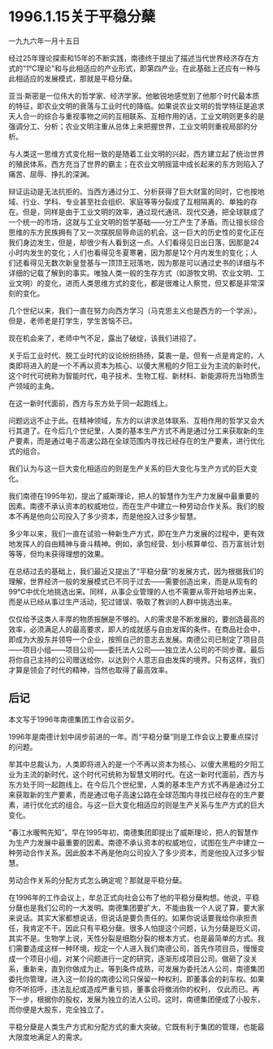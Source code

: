 # 1996.1.15关于平稳分蘖

一九九六年一月十五日  
  
 经过25年理论探索和15年的不断实践，南德终于提出了描述当代世界经济存在方式的“1℃理论”和与此相适应的产业形式，即第四产业。在此基础上还应有一种与此相适应的发展模式，那就是平稳分蘖。  
  
 亚当·斯密是一位伟大的哲学家、经济学家。他敏锐地感觉到了他那个时代最本质的特征，即农业文明的衰落与工业时代的降临。如果说农业文明的哲学特征是追求天人合一的综合与重视事物之间的互相联系、互相作用的话，工业文明则更多的是强调分工、分析；农业文明注重从总体上来把握世界，工业文明则重视局部的分析。  
  
 与人类这一思维方式变化相一致的是随着工业文明的兴起，西方建立起了统治世界的殖民体系，西方充当了世界的霸主；在农业文明摇篮中成长起来的东方则陷入了痛苦、屈辱、挣扎的深渊。  
  
 辩证运动是无法抗拒的。当西方通过分工、分析获得了巨大财富的同时，它也按地域、行业、学科、专业甚至社会组织、家庭等等分裂成了互相隔离的、单独的存在。但是，同样是由于工业文明的效率，通过现代通讯、现代交通，把全球联成了一个统一的市场，这就与工业文明的哲学基础——分工产生了矛盾。而让擅长综合思维的东方民族拥有了又一次摆脱屈辱命运的机会。这一巨大的历史性的变化正在我们身边发生，但是，却很少有人看到这一点。人们看得见日出日落，因那是24小时内发生的变化；人们也看得见冬夏寒暑，因为那是12个月内发生的变化；人们还看得见无数次新皇登基与一顶顶王冠落地，因为那是可以通过史书的详细与不详细的记载了解到的事实。唯独人类一般的生存方式（如游牧文明、农业文明、工业文明）的变化，进而人类思维方式的变化，都是很难让人察觉，但又都是非常深刻的变化。  
  
 几个世纪以来，我们一直在努力向西方学习（马克思主义也是西方的一个学派）。但是，老师老是打学生，学生苦恼不已。  
  
 现在机会来了，老师中气不足，露出了破绽，该我们进招了。  
  
 关于后工业时代、脱工业时代的议论纷纷扬扬，莫衷一是。但有一点是肯定的，人类即将进入的是一个不再以资本为核心、以傻大黑粗的夕阳工业为主流的新时代，这个时代可统称为智能时代，电子技术、生物工程、新材料、新能源将充当物质生产领域的主角。  
  
 在这一新时代面前，西方与东方处于同一起跑线上。  
  
 问题远远不止于此。在精神领域，东方的以讲求总体联系、互相作用的哲学又会大行其道了。在今后几个世纪里，人类的基本生产方式不再是通过分工来获取新的生产要素，而是通过电子高速公路在全球范围内寻找已经存在的生产要素，进行优化式的组合。  
  
 我们认为与这一巨大变化相适应的则是生产关系的巨大变化与生产方式的巨大变化。  
  
 我们南德在1995年初，提出了威斯理论，把人的智慧作为生产力发展中最重要的因素。南德不承认资本的权威地位，而在生产中建立一种劳动合作关系。我们的股本不再是他向公司投入了多少资本，而是他投入过多少智慧。  
  
 多少年以来，我们一直在试验一种新生产方式，即在生产力发展的过程中，更有效地发挥人的自由精神与奋斗精神。例如，承包经营、划小核算单位、百万富翁计划等等，但均未获得理想的效果。  
  
 在总结过去的基础上，我们最近又提出了“平稳分蘖”的发展方式，因为根据我们的理解，世界经济一般的发展模式已不同于过去——需要创造出来，而是从现有的99℃中优化地挑选出来。同样，从事企业管理的人也不需要从零开始培养出来，而是从已经从事过生产活动，犯过错误、吸取了教训的人群中挑选出来。  
  
 仅仅给予这类人丰厚的物质报酬是不够的。人的需求是不断发展的，要创造最高的效率，必须满足人的最高要求，即人的成就感与自由发挥的条件。在商品社会中，即成为大股东并领导一个企业，按照自己的意志去发展。南德公司已制定了项目员——项目小组——项目公司——委托法人公司——独立法人公司的不同步骤。最后将你自己主持的公司赠送给你，以达到个人意志自由发挥的境界。只有这样，我们才算是领会了时代的精神，当然也取得了最高效率。

## **后记**

本文写于1996年南德集团工作会议前夕。  
  
 1996年是南德计划中阔步前进的一年。而“平稳分蘖”则是工作会议上要重点探讨的问题。  
  
 牟其中总裁认为，人类即将进入的是一个不再以资本为核心、以傻大黑粗的夕阳工业为主流的新时代，这个时代可统称为智慧文明时代。在这一新时代面前，西方与东方处于同一起跑线上。在今后几个世纪里，人类的基本生产方式不再是通过分工来获取新的生产要素，而是通过电子高速公路在全球范围内寻找已经存在的生产要素，进行优化式的组合。与这一巨大变化相适应的则是生产关系与生产方式的巨大变化。  
  
 “春江水暖鸭先知”。早在1995年初，南德集团即提出了威斯理论，把人的智慧作为生产力发展中最重要的因素。南德不承认资本的权威地位，试图在生产中建立一种劳动合作关系。因此股本不再是他向公司投入了多少资本，而是他投入过多少智慧。  
  
 劳动合作关系的分配方式怎么确定呢？那就是平稳分蘖。  
  
 在1996年的工作会议上，牟总正式向社会公布了他的平稳分蘖构想。他说，平稳分蘖也是我们公司的一大发明。南德集团要扩大，不能由我一个人说了算，要大家来说话。其实大家都想说话，但说话是要负责任的。如果你说话要我给你承担责任，我肯定不干。因此只有平稳分蘖。很多人怕提这个问题，认为分蘖是贬义词，其实不是。生物学上说，天性分裂是细胞分裂的根本方式，也是最简单的方式。我们需要造成这样一种环境，规定一个人进入我们南德公司，首先作项目员，慢慢变成一个项目小组，对某个问题进行一定的研究，逐渐形成项目公司。做砸了没关系，重新来，直到你做成为止。等到条件成熟，可发展为委托法人公司，南德集团委托你管理，进入这一阶段的南德公司只保留一种权利，即董事会的刹车权。如果你不听招呼，违法乱纪或造成严重亏损，董事会将撤消你的权利， 仅此而已。再下一步，根据你的股权，发展为独立的法人公司。这时，南德集团便成了小股东，而你便是大股东，完全独立了。  
  
 平稳分蘖是人类生产方式和分配方式的重大突破。它既有利于集团的管理，也能最大限度地满足人的需求。  


